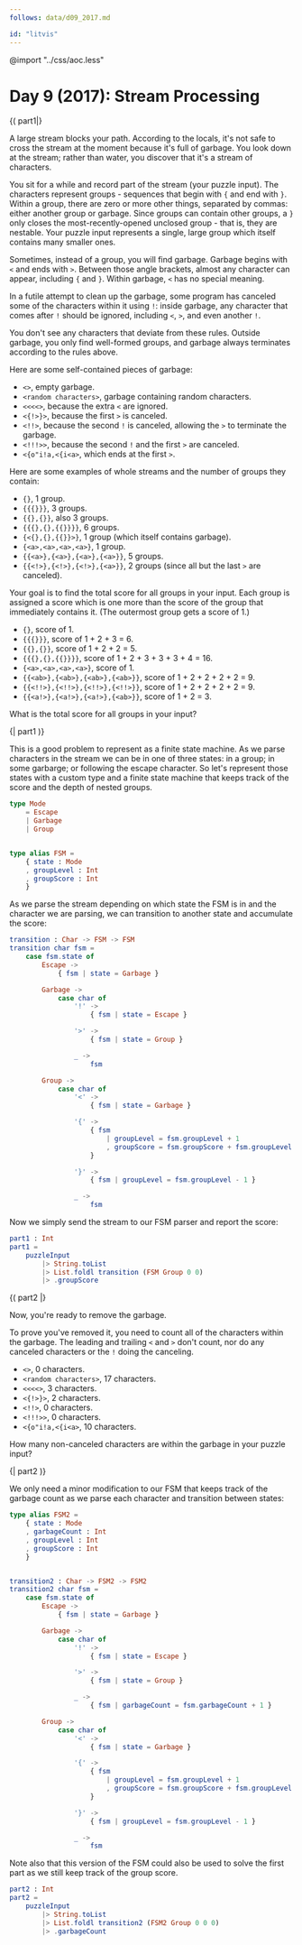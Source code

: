 ```yaml
---
follows: data/d09_2017.md

id: "litvis"
---
```


@import "../css/aoc.less"

# Day 9 (2017): Stream Processing

{( part1|}

A large stream blocks your path. According to the locals, it's not safe to cross the stream at the moment because it's full of garbage. You look down at the stream; rather than water, you discover that it's a stream of characters.

You sit for a while and record part of the stream (your puzzle input). The characters represent groups - sequences that begin with `{` and end with `}`. Within a group, there are zero or more other things, separated by commas: either another group or garbage. Since groups can contain other groups, a `}` only closes the most-recently-opened unclosed group - that is, they are nestable. Your puzzle input represents a single, large group which itself contains many smaller ones.

Sometimes, instead of a group, you will find garbage. Garbage begins with `<` and ends with `>`. Between those angle brackets, almost any character can appear, including `{` and `}`. Within garbage, `<` has no special meaning.

In a futile attempt to clean up the garbage, some program has canceled some of the characters within it using `!`: inside garbage, any character that comes after `!` should be ignored, including `<`, `>`, and even another `!`.

You don't see any characters that deviate from these rules. Outside garbage, you only find well-formed groups, and garbage always terminates according to the rules above.

Here are some self-contained pieces of garbage:

- `<>`, empty garbage.
- `<random characters>`, garbage containing random characters.
- `<<<<>`, because the extra `<` are ignored.
- `<{!>}>`, because the first `>` is canceled.
- `<!!>`, because the second `!` is canceled, allowing the `>` to terminate the garbage.
- `<!!!>>`, because the second `!` and the first `>` are canceled.
- `<{o"i!a,<{i<a>`, which ends at the first `>`.

Here are some examples of whole streams and the number of groups they contain:

- `{}`, 1 group.
- `{{{}}}`, 3 groups.
- `{{},{}}`, also 3 groups.
- `{{{},{},{{}}}}`, 6 groups.
- `{<{},{},{{}}>}`, 1 group (which itself contains garbage).
- `{<a>,<a>,<a>,<a>}`, 1 group.
- `{{<a>},{<a>},{<a>},{<a>}}`, 5 groups.
- `{{<!>},{<!>},{<!>},{<a>}}`, 2 groups (since all but the last `>` are canceled).

Your goal is to find the total score for all groups in your input. Each group is assigned a score which is one more than the score of the group that immediately contains it. (The outermost group gets a score of 1.)

- `{}`, score of 1.
- `{{{}}}`, score of 1 + 2 + 3 = 6.
- `{{},{}}`, score of 1 + 2 + 2 = 5.
- `{{{},{},{{}}}}`, score of 1 + 2 + 3 + 3 + 3 + 4 = 16.
- `{<a>,<a>,<a>,<a>}`, score of 1.
- `{{<ab>},{<ab>},{<ab>},{<ab>}}`, score of 1 + 2 + 2 + 2 + 2 = 9.
- `{{<!!>},{<!!>},{<!!>},{<!!>}}`, score of 1 + 2 + 2 + 2 + 2 = 9.
- `{{<a!>},{<a!>},{<a!>},{<ab>}}`, score of 1 + 2 = 3.

What is the total score for all groups in your input?

{| part1 )}

This is a good problem to represent as a finite state machine.
As we parse characters in the stream we can be in one of three states: in a group; in some garbarge; or following the escape character.
So let's represent those states with a custom type and a finite state machine that keeps track of the score and the depth of nested groups.

```elm {l}
type Mode
    = Escape
    | Garbage
    | Group


type alias FSM =
    { state : Mode
    , groupLevel : Int
    , groupScore : Int
    }
```

As we parse the stream depending on which state the FSM is in and the character we are parsing, we can transition to another state and accumulate the score:

```elm {l}
transition : Char -> FSM -> FSM
transition char fsm =
    case fsm.state of
        Escape ->
            { fsm | state = Garbage }

        Garbage ->
            case char of
                '!' ->
                    { fsm | state = Escape }

                '>' ->
                    { fsm | state = Group }

                _ ->
                    fsm

        Group ->
            case char of
                '<' ->
                    { fsm | state = Garbage }

                '{' ->
                    { fsm
                        | groupLevel = fsm.groupLevel + 1
                        , groupScore = fsm.groupScore + fsm.groupLevel + 1
                    }

                '}' ->
                    { fsm | groupLevel = fsm.groupLevel - 1 }

                _ ->
                    fsm
```

Now we simply send the stream to our FSM parser and report the score:

```elm {l r}
part1 : Int
part1 =
    puzzleInput
        |> String.toList
        |> List.foldl transition (FSM Group 0 0)
        |> .groupScore
```

{( part2 |}

Now, you're ready to remove the garbage.

To prove you've removed it, you need to count all of the characters within the garbage. The leading and trailing `<` and `>` don't count, nor do any canceled characters or the `!` doing the canceling.

- `<>`, 0 characters.
- `<random characters>`, 17 characters.
- `<<<<>`, 3 characters.
- `<{!>}>`, 2 characters.
- `<!!>`, 0 characters.
- `<!!!>>`, 0 characters.
- `<{o"i!a,<{i<a>`, 10 characters.

How many non-canceled characters are within the garbage in your puzzle input?

{| part2 )}

We only need a minor modification to our FSM that keeps track of the garbage count as we parse each character and transition between states:

```elm {l}
type alias FSM2 =
    { state : Mode
    , garbageCount : Int
    , groupLevel : Int
    , groupScore : Int
    }


transition2 : Char -> FSM2 -> FSM2
transition2 char fsm =
    case fsm.state of
        Escape ->
            { fsm | state = Garbage }

        Garbage ->
            case char of
                '!' ->
                    { fsm | state = Escape }

                '>' ->
                    { fsm | state = Group }

                _ ->
                    { fsm | garbageCount = fsm.garbageCount + 1 }

        Group ->
            case char of
                '<' ->
                    { fsm | state = Garbage }

                '{' ->
                    { fsm
                        | groupLevel = fsm.groupLevel + 1
                        , groupScore = fsm.groupScore + fsm.groupLevel + 1
                    }

                '}' ->
                    { fsm | groupLevel = fsm.groupLevel - 1 }

                _ ->
                    fsm
```

Note also that this version of the FSM could also be used to solve the first part as we still keep track of the group score.

```elm {l r }
part2 : Int
part2 =
    puzzleInput
        |> String.toList
        |> List.foldl transition2 (FSM2 Group 0 0 0)
        |> .garbageCount
```

